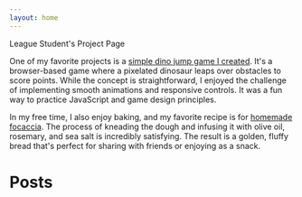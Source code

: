 ```yaml
---
layout: home
---
```


League Student's Project Page

One of my favorite projects is a [simple dino jump game I created](./dino.html).
It's a browser-based game where a pixelated dinosaur leaps over obstacles to
score points. While the concept is straightforward, I enjoyed the challenge of
implementing smooth animations and responsive controls. It was a fun way to
practice JavaScript and game design principles.


In my free time, I also enjoy baking, and my favorite recipe is for [homemade
focaccia](./focaccia.html). The process of kneading the dough and infusing it with olive oil,
rosemary, and sea salt is incredibly satisfying. The result is a golden, fluffy
bread that's perfect for sharing with friends or enjoying as a snack.

# Posts

